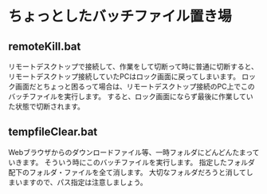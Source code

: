 # ちょっとしたバッチファイル置き場

## remoteKill.bat

リモートデスクトップで接続して、作業をして切断って時に普通に切断すると、
リモートデスクトップ接続していたPCはロック画面に戻ってしまいます。
ロック画面だとちょっと困るって場合は、リモートデスクトップ接続のPC上でこのバッチファイルを実行します。
すると、ロック画面にならず最後に作業していた状態で切断されます。

## tempfileClear.bat

Webブラウザからのダウンロードファイル等、一時フォルダにどんどんたまっていきます。
そういう時にこのバッチファイルを実行します。
指定したフォルダ配下のフォルダ・ファイルを全て消します。
大切なフォルダだろうと消してしまいますので、パス指定は注意しましょう。
